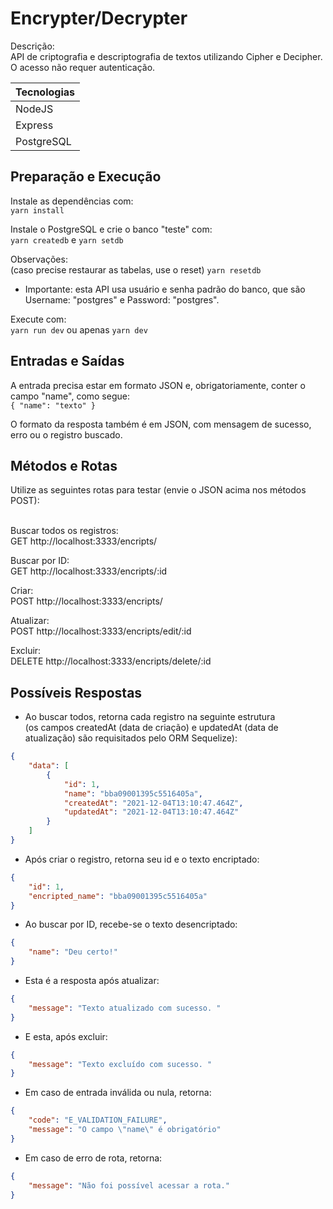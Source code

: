 # Encrypter/Decrypter

Descrição: <br/>
API de criptografia e descriptografia de textos utilizando Cipher e Decipher. <br/>
O acesso não requer autenticação. <br/>

| Tecnologias   |
| ---           |
| NodeJS        |
| Express       |
| PostgreSQL    | 

## Preparação e Execução

Instale as dependências com: <br/>
`yarn install`

Instale o PostgreSQL e crie o banco "teste" com: <br/>
`yarn createdb` e `yarn setdb`

Observações: <br/>
(caso precise restaurar as tabelas, use o reset) `yarn resetdb`
<br/>
- Importante: esta API usa usuário e senha padrão do banco, que são Username: "postgres" e Password: "postgres". <br/>

Execute com: <br/>
`yarn run dev` ou apenas `yarn dev`

## Entradas e Saídas

A entrada precisa estar em formato JSON e, obrigatoriamente, conter o campo "name", como segue: <br/>
`{ "name": "texto" }`

O formato da resposta também é em JSON, com mensagem de sucesso, erro ou o registro buscado. <br/>

## Métodos e Rotas

Utilize as seguintes rotas para testar (envie o JSON acima nos métodos POST): <br/><br/>

Buscar todos os registros: <br/>
GET http://localhost:3333/encripts/

Buscar por ID: <br/>
GET http://localhost:3333/encripts/:id

Criar: <br/>
POST http://localhost:3333/encripts/

Atualizar: <br/>
POST http://localhost:3333/encripts/edit/:id

Excluir: <br/>
DELETE http://localhost:3333/encripts/delete/:id

## Possíveis Respostas

- Ao buscar todos, retorna cada registro na seguinte estrutura <br/>
  (os campos createdAt (data de criação) e updatedAt (data de atualização) são requisitados pelo ORM Sequelize): <br/>

```json
{
    "data": [
        {
            "id": 1,
            "name": "bba09001395c5516405a",
            "createdAt": "2021-12-04T13:10:47.464Z",
            "updatedAt": "2021-12-04T13:10:47.464Z"
        }
    ]
}
```

- Após criar o registro, retorna seu id e o texto encriptado: <br/>

```json
{
    "id": 1,
    "encripted_name": "bba09001395c5516405a"
}
```

- Ao buscar por ID, recebe-se o texto desencriptado: <br/>

```json
{
    "name": "Deu certo!"
}
```

- Esta é a resposta após atualizar: <br/>

```json
{
    "message": "Texto atualizado com sucesso. "
}
```

- E esta, após excluir: <br/>

```json
{
    "message": "Texto excluído com sucesso. "
}
```

- Em caso de entrada inválida ou nula, retorna: <br/>

```json
{
    "code": "E_VALIDATION_FAILURE",
    "message": "O campo \"name\" é obrigatório"
}
```

- Em caso de erro de rota, retorna: <br/>

```json
{
    "message": "Não foi possível acessar a rota."
}
```
